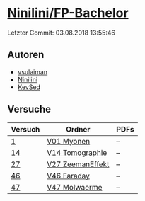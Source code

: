 # [Ninilini/FP-Bachelor](https://github.com/Ninilini/FP-Bachelor)

Letzter Commit: 03.08.2018 13:55:46

## Autoren
- [vsulaiman](https://github.com/vsulaiman)
- [Ninilini](https://github.com/Ninilini)
- [KevSed](https://github.com/KevSed)

## Versuche

|       Versuch        |                                          Ordner                                          |PDFs|
|----------------------|------------------------------------------------------------------------------------------|----|
|[1](../../versuch/1)  |[V01 Myonen](https://github.com/Ninilini/FP-Bachelor/tree/master/V01%20Myonen)            |–   |
|[14](../../versuch/14)|[V14 Tomographie](https://github.com/Ninilini/FP-Bachelor/tree/master/V14%20Tomographie)  |–   |
|[27](../../versuch/27)|[V27 ZeemanEffekt](https://github.com/Ninilini/FP-Bachelor/tree/master/V27%20ZeemanEffekt)|–   |
|[46](../../versuch/46)|[V46 Faraday](https://github.com/Ninilini/FP-Bachelor/tree/master/V46%20Faraday)          |–   |
|[47](../../versuch/47)|[V47 Molwaerme](https://github.com/Ninilini/FP-Bachelor/tree/master/V47%20Molwaerme)      |–   |
